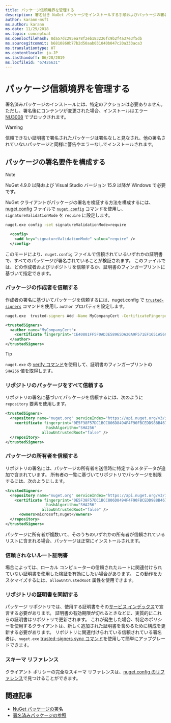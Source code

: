 ```yaml
---
title: パッケージ信頼境界を管理する
description: 署名付き NuGet パッケージをインストールする手順およびパッケージの署名の信頼設定を構成する方法を説明します。
author: karann-msft
ms.author: karann
ms.date: 11/29/2018
ms.topic: conceptual
ms.openlocfilehash: 8da57dc295ea78f2eb183226fc9b2f4a37e3f5db
ms.sourcegitcommit: b6810860b77b2d50aab031040b047c20a333aca3
ms.translationtype: HT
ms.contentlocale: ja-JP
ms.lasthandoff: 06/28/2019
ms.locfileid: "67426631"
---
```

# <a name="manage-package-trust-boundaries"></a>パッケージ信頼境界を管理する

署名済みパッケージのインストールには、特定のアクションは必要ありません。ただし、署名後にコンテンツが変更された場合、インストールはエラー [NU3008](../reference/errors-and-warnings/NU3008.md) でブロックされます。

> [!Warning]
> 信頼できない証明書で署名されたパッケージは署名なしと見なされ、他の署名されていないパッケージと同様に警告やエラーなしでインストールされます。

## <a name="configure-package-signature-requirements"></a>パッケージの署名要件を構成する

> [!Note]
> NuGet 4.9.0 以降および Visual Studio バージョン 15.9 以降が Windows で必要です。

NuGet クライアントがパッケージの署名を検証する方法を構成するには、[nuget.config](../reference/nuget-config-file.md) ファイルで [`nuget config`](../tools/cli-ref-config.md) コマンドを使用し、`signatureValidationMode` を `require` に設定します。

```cmd
nuget.exe config -set signatureValidationMode=require
```

```xml
  <config>
    <add key="signatureValidationMode" value="require" />
  </config>
```

このモードにより、`nuget.config` ファイルで信頼されているいずれかの証明書で、すべてのパッケージが署名されていることが検証されます。 このファイルでは、どの作成者およびリポジトリを信頼するか、証明書のフィンガープリントに基づいて指定できます。

### <a name="trust-package-author"></a>パッケージの作成者を信頼する

作成者の署名に基づいてパッケージを信頼するには、nuget.config で [`trusted-signers`](../tools/cli-ref-trusted-signers.md) コマンドを使用し `author` プロパティを設定します。

```cmd
nuget.exe  trusted-signers Add -Name MyCompanyCert -CertificateFingerprint CE40881FF5F0AD3E58965DA20A9F571EF1651A56933748E1BF1C99E537C4E039 -FingerprintAlgorithm SHA256
```

```xml
<trustedSigners>
  <author name="MyCompanyCert">
    <certificate fingerprint="CE40881FF5F0AD3E58965DA20A9F571EF1651A56933748E1BF1C99E537C4E039" hashAlgorithm="SHA256" allowUntrustedRoot="false" />
  </author>
</trustedSigners>
```

>[!TIP]
>`nuget.exe` の [verify コマンド](../tools/cli-ref-verify.md)を使用して、証明書のフィンガープリントの `SHA256` 値を取得します。


### <a name="trust-all-packages-from-a-repository"></a>リポジトリのパッケージをすべて信頼する

リポジトリの署名に基づいてパッケージを信頼するには、次のように `repository` 要素を使用します。

```xml
<trustedSigners>  
  <repository name="nuget.org" serviceIndex="https://api.nuget.org/v3/index.json">
    <certificate fingerprint="0E5F38F57DC1BCC806D8494F4F90FBCEDD988B4676070...." 
                  hashAlgorithm="SHA256" 
                allowUntrustedRoot="false" />
  </repository>
</trustedSigners>
```

### <a name="trust-package-owners"></a>パッケージの所有者を信頼する

リポジトリの署名には、パッケージの所有者を送信時に特定するメタデータが追加で含まれています。 所有者の一覧に基づいてリポジトリでパッケージを制限するには、次のようにします。

```xml
<trustedSigners>  
  <repository name="nuget.org" serviceIndex="https://api.nuget.org/v3/index.json">
    <certificate fingerprint="0E5F38F57DC1BCC806D8494F4F90FBCEDD988B4676070...." 
                  hashAlgorithm="SHA256" 
                allowUntrustedRoot="false" />
      <owners>microsoft;nuget</owners>
  </repository>
</trustedSigners>
```

パッケージに所有者が複数いて、そのうちのいずれかの所有者が信頼されているリストに含まれる場合、パッケージは正常にインストールされます。

### <a name="untrusted-root-certificates"></a>信頼されないルート証明書

場合によっては、ローカル コンピューターの信頼されたルートに関連付けられていない証明書を使用した検証を有効にしたい場合があります。 この動作をカスタマイズするには、`allowUntrustedRoot` 属性を使用できます。

### <a name="sync-repository-certificates"></a>リポジトリの証明書を同期する

パッケージ リポジトリでは、使用する証明書をその[サービス インデックス](../api/service-index.md)で宣言する必要があります。 証明書の有効期限が切れるときなどに、実質的にこれらの証明書はリポジトリで更新されます。 これが発生した場合、特定のポリシーを使用するクライアントは、新しく追加された証明書を含めるために構成を更新する必要があります。 リポジトリに関連付けられている信頼されている署名者は、`nuget.exe` [trusted-signers sync コマンド](../tools/cli-ref-trusted-signers.md#nuget-trusted-signers-sync--name-)を使用して簡単にアップグレードできます。

### <a name="schema-reference"></a>スキーマ リファレンス

クライアント ポリシーの完全なスキーマ リファレンスは、[nuget.config のリファレンス](../reference/nuget-config-file.md#trustedsigners-section)で見つけることができます。

## <a name="related-articles"></a>関連記事

- [NuGet パッケージの署名](../create-packages/Sign-a-Package.md)
- [署名済みパッケージの参照](../reference/Signed-Packages-Reference.md)
